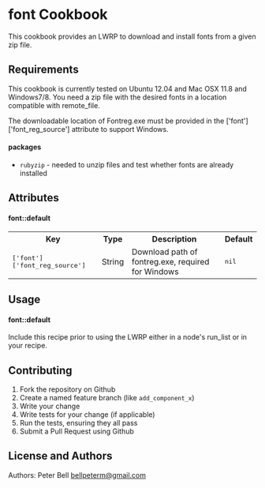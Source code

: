 font Cookbook
=============

This cookbook provides an LWRP to download and install fonts from a given zip file.

Requirements
------------
This cookbook is currently tested on Ubuntu 12.04 and Mac OSX 11.8 and Windows7/8.  You need a zip file with the desired fonts in a location compatible with remote_file.

The downloadable location of Fontreg.exe must be provided in the ['font']['font_reg_source'] attribute to support Windows.

#### packages
- `rubyzip` - needed to unzip files and test whether fonts are already installed

Attributes
----------
#### font::default
<table>
  <tr>
    <th>Key</th>
    <th>Type</th>
    <th>Description</th>
    <th>Default</th>
  </tr>
  <tr>
    <td><tt>['font']['font_reg_source']</tt></td>
    <td>String</td>
    <td>Download path of fontreg.exe, required for Windows</td>
    <td><tt>nil</tt></td>
  </tr>
</table>

Usage
-----
#### font::default
Include this recipe prior to using the LWRP either in a node's run_list or in your recipe.

Contributing
------------

1. Fork the repository on Github
2. Create a named feature branch (like `add_component_x`)
3. Write your change
4. Write tests for your change (if applicable)
5. Run the tests, ensuring they all pass
6. Submit a Pull Request using Github

License and Authors
-------------------
Authors: Peter Bell <bellpeterm@gmail.com>

